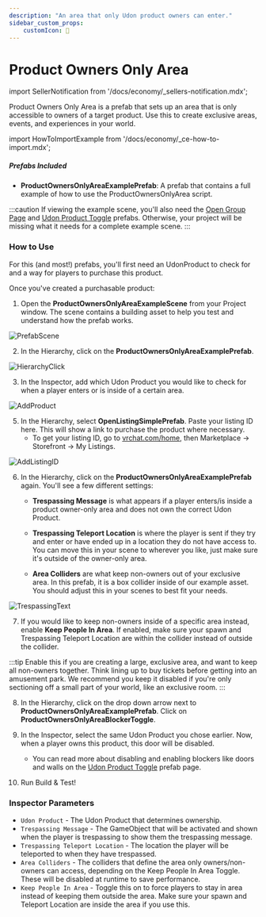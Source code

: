 ```yaml
---
description: "An area that only Udon product owners can enter."
sidebar_custom_props:
    customIcon: 🔐
---
```


# Product Owners Only Area

import SellerNotification from '/docs/economy/_sellers-notification.mdx';

<SellerNotification/>

Product Owners Only Area is a prefab that sets up an area that is only accessible to owners of a target product. Use this to create exclusive areas, events, and experiences in your world.

import HowToImportExample from '/docs/economy/_ce-how-to-import.mdx';

<HowToImportExample/>

##### Prefabs Included
* **ProductOwnersOnlyAreaExamplePrefab**: A prefab that contains a full example of how to use the ProductOwnersOnlyArea script.

:::caution
If viewing the example scene, you'll also need the [Open Group Page](/economy/sdk/examples/open-group-page) and [Udon Product Toggle](/economy/sdk/examples/product-toggle) prefabs. Otherwise, your project will be missing what it needs for a complete example scene.
:::

### How to Use

For this (and most!) prefabs, you'll first need an UdonProduct to check for and a way for players to purchase this product. 

Once you've created a purchasable product:

1. Open the **ProductOwnersOnlyAreaExampleScene** from your Project window. The scene contains a building asset to help you test and understand how the prefab works.

![PrefabScene](/img/economy/examples/SubsOnlyArea_DragIntoScene.png "Opening the example scene.")

2. In the Hierarchy, click on the **ProductOwnersOnlyAreaExamplePrefab**. 

![HierarchyClick](/img/economy/examples/SubsOnlyArea_SelectInHierarchy.png "Finding the prefab in the hierarchy.")

3. In the Inspector, add which Udon Product you would like to check for when a player enters or is inside of a certain area.

![AddProduct](/img/economy/examples/SubsOnlyArea_SelectProduct.png "Adding a product to check for.")

5. In the Hierarchy, select **OpenListingSimplePrefab**. Paste your listing ID here. This will show a link to purchase the product where necessary.
    -   To get your listing ID, go to [vrchat.com/home](https://vrchat.com/home), then Marketplace -> Storefront -> My Listings.

![AddListingID](/img/economy/examples/SubsOnlyArea_OpenListingPrefab.png "Adding a listing ID.")

6. In the Hierarchy, click on the **ProductOwnersOnlyAreaExamplePrefab** again. You'll see a few different settings:

    -    **Trespassing Message** is what appears if a player enters/is inside a product owner-only area and does not own the correct Udon Product.

    - **Trespassing Teleport Location** is where the player is sent if they try and enter or have ended up in a location they do not have access to. You can move this in your scene to wherever you like, just make sure it's outside of the owner-only area.

    - **Area Colliders** are what keep non-owners out of your exclusive area. In this prefab, it is a box collider inside of our example asset. You should adjust this in your scenes to best fit your needs.

![TrespassingText](/img/economy/examples/SubsOnlyArea_TresspassingMessage.png "Trespassing message text.")

7. If you would like to keep non-owners inside of a specific area instead, enable **Keep People In Area**. If enabled, make sure your spawn and Trespassing Teleport Location are within the collider instead of outside the collider. 

:::tip
Enable this if you are creating a large, exclusive area, and want to keep all non-owners together. Think lining up to buy tickets before getting into an amusement park. We recommend you keep it disabled if you're only sectioning off a small part of your world, like an exclusive room.
:::

8. In the Hierarchy, click on the drop down arrow next to **ProductOwnersOnlyAreaExamplePrefab**. Click on **ProductOwnersOnlyAreaBlockerToggle**. 

9. In the Inspector, select the same Udon Product you chose earlier. Now, when a player owns this product, this door will be disabled.
    -  You can read more about disabling and enabling blockers like doors and walls on the [Udon Product Toggle](/economy/sdk/examples/product-toggle) prefab page.

9. Run Build & Test!

### Inspector Parameters

* `Udon Product` - The Udon Product that determines ownership.
* `Trespassing Message` - The GameObject that will be activated and shown when the player is trespassing to show them the trespassing message.
* `Trespassing Teleport Location` - The location the player will be teleported to when they have trespassed.
* `Area Colliders` - The colliders that define the area only owners/non-owners can access, depending on the Keep People In Area Toggle. These will be disabled at runtime to save performance.
* `Keep People In Area` - Toggle this on to force players to stay in area instead of keeping them outside the area. Make sure your spawn and Teleport Location are inside the area if you use this.
